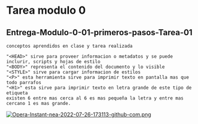 # Tarea modulo 0 
## Entrega-Modulo-0-01-primeros-pasos-Tarea-01
~~~
conceptos aprendidos en clase y tarea realizada 
~~~
~~~
"<HEAD>" sirve para proveer informacion o metadatos y se puede inclurir, scripts y hojas de estilo 
"<BODY>" representa el contenido del documento y lo visible 
"<STYLE>" sirve para cargar informacion de estilos 
"<P>" esta herramienta sirve para imprimir texto en pantalla mas que todo parrafos
"<H1>" esta sirve para imprimir texto en letra grande de este tipo de etiqueta 
existen 6 entre mas cerca al 6 es mas pequeña la letra y entre mas cercano 1 es mas grande. 
~~~
[![Opera-Instant-nea-2022-07-26-173113-github-com.png](https://i.postimg.cc/bw3XR2D3/Opera-Instant-nea-2022-07-26-173113-github-com.png)](https://postimg.cc/yDgr1xTZ)

